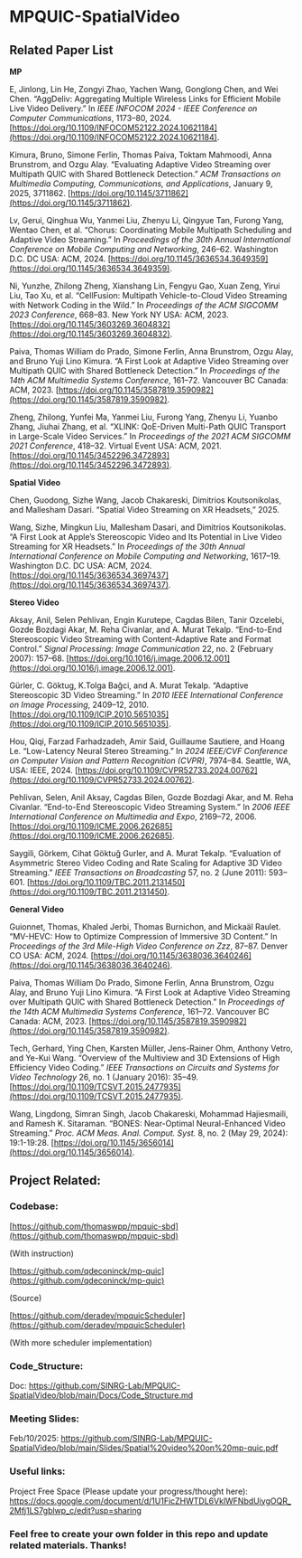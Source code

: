# MPQUIC-SpatialVideo

## **Related Paper List**

**MP**

E, Jinlong, Lin He, Zongyi Zhao, Yachen Wang, Gonglong Chen, and Wei Chen. “AggDeliv: Aggregating Multiple Wireless Links for Efficient Mobile Live Video Delivery.” In *IEEE INFOCOM 2024 - IEEE Conference on Computer Communications*, 1173–80, 2024. [https://doi.org/10.1109/INFOCOM52122.2024.10621184](https://doi.org/10.1109/INFOCOM52122.2024.10621184).

Kimura, Bruno, Simone Ferlin, Thomas Paiva, Toktam Mahmoodi, Anna Brunstrom, and Ozgu Alay. “Evaluating Adaptive Video Streaming over Multipath QUIC with Shared Bottleneck Detection.” *ACM Transactions on Multimedia Computing, Communications, and Applications*, January 9, 2025, 3711862. [https://doi.org/10.1145/3711862](https://doi.org/10.1145/3711862).

Lv, Gerui, Qinghua Wu, Yanmei Liu, Zhenyu Li, Qingyue Tan, Furong Yang, Wentao Chen, et al. “Chorus: Coordinating Mobile Multipath Scheduling and Adaptive Video Streaming.” In *Proceedings of the 30th Annual International Conference on Mobile Computing and Networking*, 246–62. Washington D.C. DC USA: ACM, 2024. [https://doi.org/10.1145/3636534.3649359](https://doi.org/10.1145/3636534.3649359).

Ni, Yunzhe, Zhilong Zheng, Xianshang Lin, Fengyu Gao, Xuan Zeng, Yirui Liu, Tao Xu, et al. “CellFusion: Multipath Vehicle-to-Cloud Video Streaming with Network Coding in the Wild.” In *Proceedings of the ACM SIGCOMM 2023 Conference*, 668–83. New York NY USA: ACM, 2023. [https://doi.org/10.1145/3603269.3604832](https://doi.org/10.1145/3603269.3604832).

Paiva, Thomas William do Prado, Simone Ferlin, Anna Brunstrom, Ozgu Alay, and Bruno Yuji Lino Kimura. “A First Look at Adaptive Video Streaming over Multipath QUIC with Shared Bottleneck Detection.” In *Proceedings of the 14th ACM Multimedia Systems Conference*, 161–72. Vancouver BC Canada: ACM, 2023. [https://doi.org/10.1145/3587819.3590982](https://doi.org/10.1145/3587819.3590982).

Zheng, Zhilong, Yunfei Ma, Yanmei Liu, Furong Yang, Zhenyu Li, Yuanbo Zhang, Jiuhai Zhang, et al. “XLINK: QoE-Driven Multi-Path QUIC Transport in Large-Scale Video Services.” In *Proceedings of the 2021 ACM SIGCOMM 2021 Conference*, 418–32. Virtual Event USA: ACM, 2021. [https://doi.org/10.1145/3452296.3472893](https://doi.org/10.1145/3452296.3472893).

**Spatial Video**

Chen, Guodong, Sizhe Wang, Jacob Chakareski, Dimitrios Koutsonikolas, and Mallesham Dasari. “Spatial Video Streaming on XR Headsets,” 2025.

Wang, Sizhe, Mingkun Liu, Mallesham Dasari, and Dimitrios Koutsonikolas. “A First Look at Apple’s Stereoscopic Video and Its Potential in Live Video Streaming for XR Headsets.” In *Proceedings of the 30th Annual International Conference on Mobile Computing and Networking*, 1617–19. Washington D.C. DC USA: ACM, 2024. [https://doi.org/10.1145/3636534.3697437](https://doi.org/10.1145/3636534.3697437).

**Stereo Video**

Aksay, Anil, Selen Pehlivan, Engin Kurutepe, Cagdas Bilen, Tanir Ozcelebi, Gozde Bozdagi Akar, M. Reha Civanlar, and A. Murat Tekalp. “End-to-End Stereoscopic Video Streaming with Content-Adaptive Rate and Format Control.” *Signal Processing: Image Communication* 22, no. 2 (February 2007): 157–68. [https://doi.org/10.1016/j.image.2006.12.001](https://doi.org/10.1016/j.image.2006.12.001).

Gürler, C. Göktug, K.Tolga Bağci, and A. Murat Tekalp. “Adaptive Stereoscopic 3D Video Streaming.” In *2010 IEEE International Conference on Image Processing*, 2409–12, 2010. [https://doi.org/10.1109/ICIP.2010.5651035](https://doi.org/10.1109/ICIP.2010.5651035).

Hou, Qiqi, Farzad Farhadzadeh, Amir Said, Guillaume Sautiere, and Hoang Le. “Low-Latency Neural Stereo Streaming.” In *2024 IEEE/CVF Conference on Computer Vision and Pattern Recognition (CVPR)*, 7974–84. Seattle, WA, USA: IEEE, 2024. [https://doi.org/10.1109/CVPR52733.2024.00762](https://doi.org/10.1109/CVPR52733.2024.00762).

Pehlivan, Selen, Anil Aksay, Cagdas Bilen, Gozde Bozdagi Akar, and M. Reha Civanlar. “End-to-End Stereoscopic Video Streaming System.” In *2006 IEEE International Conference on Multimedia and Expo*, 2169–72, 2006. [https://doi.org/10.1109/ICME.2006.262685](https://doi.org/10.1109/ICME.2006.262685).

Saygili, Görkem, Cihat Göktuğ Gurler, and A. Murat Tekalp. “Evaluation of Asymmetric Stereo Video Coding and Rate Scaling for Adaptive 3D Video Streaming.” *IEEE Transactions on Broadcasting* 57, no. 2 (June 2011): 593–601. [https://doi.org/10.1109/TBC.2011.2131450](https://doi.org/10.1109/TBC.2011.2131450).

**General Video**

Guionnet, Thomas, Khaled Jerbi, Thomas Burnichon, and Mickaäl Raulet. “MV-HEVC: How to Optimize Compression of Immersive 3D Content.” In *Proceedings of the 3rd Mile-High Video Conference on Zzz*, 87–87. Denver CO USA: ACM, 2024. [https://doi.org/10.1145/3638036.3640246](https://doi.org/10.1145/3638036.3640246).

Paiva, Thomas William Do Prado, Simone Ferlin, Anna Brunstrom, Ozgu Alay, and Bruno Yuji Lino Kimura. “A First Look at Adaptive Video Streaming over Multipath QUIC with Shared Bottleneck Detection.” In *Proceedings of the 14th ACM Multimedia Systems Conference*, 161–72. Vancouver BC Canada: ACM, 2023. [https://doi.org/10.1145/3587819.3590982](https://doi.org/10.1145/3587819.3590982).

Tech, Gerhard, Ying Chen, Karsten Müller, Jens-Rainer Ohm, Anthony Vetro, and Ye-Kui Wang. “Overview of the Multiview and 3D Extensions of High Efficiency Video Coding.” *IEEE Transactions on Circuits and Systems for Video Technology* 26, no. 1 (January 2016): 35–49. [https://doi.org/10.1109/TCSVT.2015.2477935](https://doi.org/10.1109/TCSVT.2015.2477935).

Wang, Lingdong, Simran Singh, Jacob Chakareski, Mohammad Hajiesmaili, and Ramesh K. Sitaraman. “BONES: Near-Optimal Neural-Enhanced Video Streaming.” *Proc. ACM Meas. Anal. Comput. Syst.* 8, no. 2 (May 29, 2024): 19:1-19:28. [https://doi.org/10.1145/3656014](https://doi.org/10.1145/3656014).

## Project Related:

### Codebase:

[https://github.com/thomaswpp/mpquic-sbd](https://github.com/thomaswpp/mpquic-sbd)

(With instruction)

[https://github.com/qdeconinck/mp-quic](https://github.com/qdeconinck/mp-quic)

(Source)

[https://github.com/deradev/mpquicScheduler](https://github.com/deradev/mpquicScheduler)

(With more scheduler implementation)

### Code_Structure:
Doc:
https://github.com/SINRG-Lab/MPQUIC-SpatialVideo/blob/main/Docs/Code_Structure.md

### Meeting Slides:
Feb/10/2025: https://github.com/SINRG-Lab/MPQUIC-SpatialVideo/blob/main/Slides/Spatial%20video%20on%20mp-quic.pdf

### Useful links:

Project Free Space (Please update your progress/thought here):
 https://docs.google.com/document/d/1U1FicZHWTDL6VklWFNbdUiygOQR_2Mfj1LS7gblwp_c/edit?usp=sharing
 

### Feel free to create your own folder in this repo and update related materials. Thanks!
